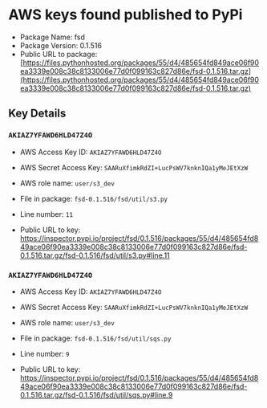 # AWS keys found published to PyPi

* Package Name: fsd
* Package Version: 0.1.516
* Public URL to package: [https://files.pythonhosted.org/packages/55/d4/485654fd849ace06f90ea3339e008c38c8133006e77d0f099163c827d86e/fsd-0.1.516.tar.gz](https://files.pythonhosted.org/packages/55/d4/485654fd849ace06f90ea3339e008c38c8133006e77d0f099163c827d86e/fsd-0.1.516.tar.gz)

## Key Details

### `AKIAZ7YFAWD6HLD47Z4O`

* AWS Access Key ID: `AKIAZ7YFAWD6HLD47Z4O`
* AWS Secret Access Key: `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` 
* AWS role name: `user/s3_dev`
* File in package: `fsd-0.1.516/fsd/util/s3.py`
* Line number: `11`

* Public URL to key: https://inspector.pypi.io/project/fsd/0.1.516/packages/55/d4/485654fd849ace06f90ea3339e008c38c8133006e77d0f099163c827d86e/fsd-0.1.516.tar.gz/fsd-0.1.516/fsd/util/s3.py#line.11



### `AKIAZ7YFAWD6HLD47Z4O`

* AWS Access Key ID: `AKIAZ7YFAWD6HLD47Z4O`
* AWS Secret Access Key: `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` 
* AWS role name: `user/s3_dev`
* File in package: `fsd-0.1.516/fsd/util/sqs.py`
* Line number: `9`

* Public URL to key: https://inspector.pypi.io/project/fsd/0.1.516/packages/55/d4/485654fd849ace06f90ea3339e008c38c8133006e77d0f099163c827d86e/fsd-0.1.516.tar.gz/fsd-0.1.516/fsd/util/sqs.py#line.9


